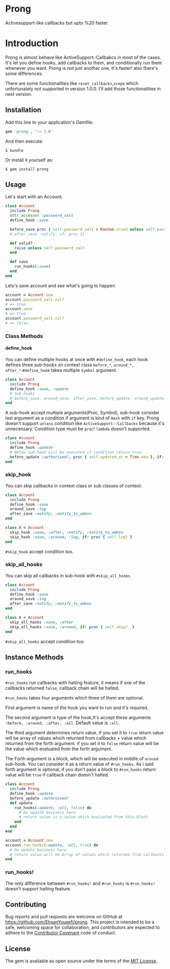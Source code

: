 # Prong
Activesupport-like callbacks but upto %20 faster.

# Introduction

Prong is almost behave like ActiveSupport::Callbakcs in most of the cases. It's let you define hooks, add callbacks to them, and conditionally run them whenever you want. Prong is not just another one, It's faster! also there's some differences.

There are some functionalities like `reset_callbacks`,`scope` which unfortunately not supported in version 1.0.0.
I'll add those functionalities in next version.

## Installation

Add this line to your application's Gemfile:

```ruby
gem 'prong', '~> 1.0'
```

And then execute:

    $ bundle

Or install it yourself as:

    $ gem install prong

## Usage

Let's start with an Account:

```ruby
class Account
  include Prong
  attr_accessor :password_salt
  define_hook :save

  before_save proc { self.password_salt = Random.srand unless self.password_salt }, :valid?
  # after_save :notify, if: proc {}

  def valid?
    raise unless self.password_salt
  end

  def save
    run_hooks(:save)
  end
end
```
Lets's save account and see what's going to happen
```ruby
account = Account.new
account.password_salt.nil?
# => true
account.save
# => true
account.password_salt.nil?
# => false
```
### Class Methods
#### define_hook
You can define multiple hooks at once with `#define_hook`, each hook defines three sub-hooks on context class `before_*`, `around_*`, `after_*`.`#define_hook` takes multiple `Symbol` argument.

```ruby
class Account
  include Prong
  define_hook :save, :update
  # Sub-hooks
  # before_save, around_save, after_save, before_update, around_update, after_update
end
```
A sub-hook accept multiple arguments(Proc, Symbol), sub-hook consider last argument as a condition if argument is kind of `Hash` with `if` key. Prong doesn't support `unless` condition like `ActiveSupport::Callbacks` because it's unnecessary.
Condition type must be `proc`! `lambda` doesn't supported.

```ruby
class Account
  include Prong
  define_hook :update
  # Below sub-hook will be executed if condition return true.
  before_update :authorized?, proc { self.updated_at = Time.now }, if: proc { self.changed? }
end
```
### skip_hook
You can skip callbacks in context class or sub classes of context:
```ruby
class Account
  include Prong
  define_hook :save
  around_save :log
  after_save :notify, :notify_to_admin
end

class X < Account
  skip_hook :save, :after, :notify, :notify_to_admin
  skip_hook :save, :around, :log, if: proc { self.log? }
end
```
`#skip_hook` accept condition too.

### skip_all_hooks
You can skip all callbacks in sub-hook with `#skip_all_hooks`
```ruby
class Account
  include Prong
  define_hook :save
  around_save :log
  after_save :notify, :notify_to_admin
end

class X < Account
  skip_all_hooks :save, :after
  skip_all_hooks :save, :around, if: proc { self.skip?  }
end
```
`#skip_all_hooks` accept condition too.

## Instance Methods
### run_hooks
`#run_hooks` run callbacks with halting feature, it means if one of the callbacks returned `false`, callback chain will be halted.

`#run_hooks` takes four arguments which three of them are optional.

First argument is name of the hook you want to run and it's required,

The second argument is type of the hook,It's accept these arguments `:before, :around, :after, :all`. Default value is `:all`.

The third argument determines return value, if you set it to `true` return value will be array of values which returned from callbacks + value which returned from the forth argument. if you set it to `false` return value will be the value which evaluated from the forth argument.

The Forth argument is a block, which will be executed in middle of `around` sub-hook. You can consider it as a return value of `#run_hooks`.
As i said forth argument is optional, if you don't pass a block to `#run_hooks` return value will be `true` if callback chain doesn't halted.

```ruby
class Account
  include Prong
  define_hook :update
  before_update :authroized?
  def update
    run_hooks(:update, :all, false) do
      # Do update business here
      # return value is a value which evaluated from this block
    end
  end
end

account = Account.new
account.run_hooks(:update, :all, true) do
  # Do update business here
  # return value will be Array of values which returned from callbacks + value which returned from this block
end
```

### run_hooks!
The only difference between `#run_hooks!` and `#run_hooks` is `#run_hooks!` doesn't support halting feature.

## Contributing

Bug reports and pull requests are welcome on GitHub at https://github.com/EhsanYousefi/prong. This project is intended to be a safe, welcoming space for collaboration, and contributors are expected to adhere to the [Contributor Covenant](contributor-covenant.org) code of conduct.


## License

The gem is available as open source under the terms of the [MIT License](http://opensource.org/licenses/MIT).
